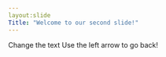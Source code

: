 ```yaml
---
layout:slide
Title: "Welcome to our second slide!"
---
```

Change the text
Use the left arrow to go back!
